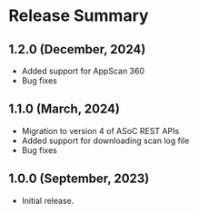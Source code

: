 Release Summary
=========
1.2.0 (December, 2024)
------
* Added support for AppScan 360
* Bug fixes

1.1.0 (March, 2024)
------
* Migration to version 4 of ASoC REST APIs
* Added support for downloading scan log file
* Bug fixes

1.0.0 (September, 2023)
------
* Initial release.

